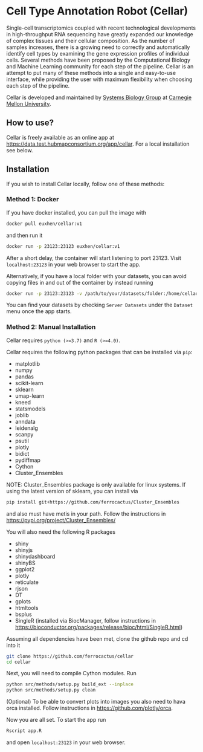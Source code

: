 <h1>Cell Type Annotation Robot (Cellar)</h1>

Single-cell transcriptomics coupled with recent technological
developments in high-throughput RNA sequencing have greatly
expanded our knowledge of complex tissues and their cellular
composition. As the number of samples increases, there is a
growing need to correctly and automatically identify cell
types by examining the gene expression profiles of individual
cells. Several methods have been proposed by the Computational
Biology and Machine Learning community for each step of the
pipeline. Cellar is an attempt to put many of these methods
into a single and easy-to-use interface, while providing the user
with maximum flexibility when choosing each step of the pipeline.

Cellar is developed and maintained by <a href="http://www.sb.cs.cmu.edu/"
    target="_blank">Systems Biology Group</a> at
    <a href="https://www.cmu.edu/" target="_blank">Carnegie Mellon University</a>.

<h2>How to use?</h2>
Cellar is freely available as an online app at
<a href="https://data.test.hubmapconsortium.org/app/cellar" target="_blank">
https://data.test.hubmapconsortium.org/app/cellar</a>. For a local
installation see below.

<h2>Installation</h2>
If you wish to install Cellar locally, follow one of these methods:

<h3>Method 1: Docker</h3>
If you have docker installed, you can pull the image with

```bash
docker pull euxhen/cellar:v1
```

and then run it

```bash
docker run -p 23123:23123 euxhen/cellar:v1
```

After a short delay, the container will start listening to port 23123.
Visit `localhost:23123` in your web browser to start the app.

Alternatively, if you have a local folder with your datasets,
you can avoid copying files in and out of the container by
instead running

```bash
docker run -p 23123:23123 -v /path/to/your/datasets/folder:/home/cellar/datasets/server euxhen/cellar:v1
```

You can find your datasets by checking `Server Datasets` under
the `Dataset` menu once the app starts.

<h3>Method 2: Manual Installation</h3>

Cellar requires `python (>=3.7)` and `R (>=4.0)`.

Cellar requires the following python packages that can be installed via `pip`:

* matplotlib
* numpy
* pandas
* scikit-learn
* sklearn
* umap-learn
* kneed
* statsmodels
* joblib
* anndata
* leidenalg
* scanpy
* psutil
* plotly
* bidict
* pydiffmap
* Cython
* Cluster_Ensembles

NOTE: Cluster_Ensembles package is only available for linux systems.
If using the latest version of sklearn, you can install via

```bash
pip install git+https://github.com/ferrocactus/Cluster_Ensembles
```
and also must have metis in your path. Follow the instructions in
<a href="https://pypi.org/project/Cluster_Ensembles/" target="_blank">
https://pypi.org/project/Cluster_Ensembles/</a>

You will also need the following R packages

* shiny
* shinyjs
* shinydashboard
* shinyBS
* ggplot2
* plotly
* reticulate
* rjson
* DT
* gplots
* htmltools
* bsplus
* SingleR (installed via BiocManager, follow instructions in https://bioconductor.org/packages/release/bioc/html/SingleR.html)

Assuming all dependencies have been met, clone the github repo
and cd into it

```bash
git clone https://github.com/ferrocactus/cellar
cd cellar
```

Next, you will need to compile Cython modules. Run

```bash
python src/methods/setup.py build_ext --inplace
python src/methods/setup.py clean
```

(Optional) To be able to convert plots into images
you also need to hava orca installed. Follow instructions in
<a href="https://github.com/plotly/orca" target="_blank">
https://github.com/plotly/orca</a>.

Now you are all set. To start the app run

```bash
Rscript app.R
```

and open `localhost:23123` in your web browser.